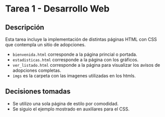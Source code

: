 # Tarea 1 - Desarrollo Web
   
## Descripción
Esta tarea incluye la implementación de distintas páginas HTML con CSS que contempla un sitio de adopciones.

- `bienvenida.html` corresponde a la página princial o portada.
- `estadisticas.html` corresponde a la página con los gráficos.
- `ver_listado.html` corresponde a la página para visualizar los avisos de adopciones completas.
- `imgs` es la carpeta con las imagenes utilizadas en los htmls.



## Decisiones tomadas
- Se utilizo una sola página de estilo por comodidad.
- Se siguio el ejemplo mostrado en auxiliares para el CSS.
